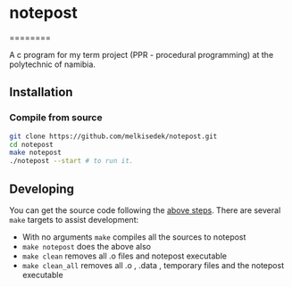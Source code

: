 # notepost
========

A c program for my term project (PPR - procedural programming) at the polytechnic of namibia.

## Installation
### Compile from source
```bash
git clone https://github.com/melkisedek/notepost.git
cd notepost
make notepost
./notepost --start # to run it.
```
## Developing
You can get the source code following the [above steps](#compile-from-source).
There are several `make` targets to
assist development:

  * With no arguments `make` compiles all the sources to notepost
  * `make notepost` does the above also
  * `make clean` removes all .o files and notepost executable
  * `make clean_all` removes all .o , .data , temporary files and the notepost executable
